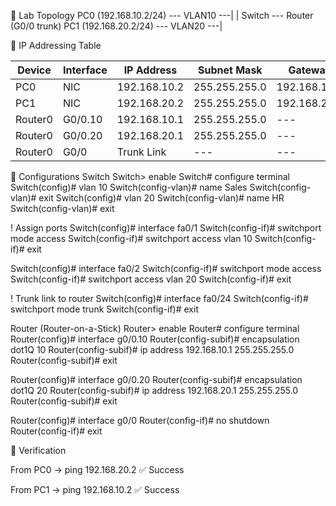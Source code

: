 🔹 Lab Topology
PC0 (192.168.10.2/24) --- VLAN10 ---|
                                    | Switch --- Router (G0/0 trunk)
PC1 (192.168.20.2/24) --- VLAN20 ---|

🔹 IP Addressing Table

| Device  | Interface | IP Address   | Subnet Mask   | Gateway      |
| ------- | --------- | ------------ | ------------- | ------------ |
| PC0     | NIC       | 192.168.10.2 | 255.255.255.0 | 192.168.10.1 |
| PC1     | NIC       | 192.168.20.2 | 255.255.255.0 | 192.168.20.1 |
| Router0 | G0/0.10   | 192.168.10.1 | 255.255.255.0 | ---          |
| Router0 | G0/0.20   | 192.168.20.1 | 255.255.255.0 | ---          |
| Router0 | G0/0      | Trunk Link   | ---           | ---          |


🔹 Configurations
Switch
Switch> enable
Switch# configure terminal
Switch(config)# vlan 10
Switch(config-vlan)# name Sales
Switch(config-vlan)# exit
Switch(config)# vlan 20
Switch(config-vlan)# name HR
Switch(config-vlan)# exit

! Assign ports
Switch(config)# interface fa0/1
Switch(config-if)# switchport mode access
Switch(config-if)# switchport access vlan 10
Switch(config-if)# exit

Switch(config)# interface fa0/2
Switch(config-if)# switchport mode access
Switch(config-if)# switchport access vlan 20
Switch(config-if)# exit

! Trunk link to router
Switch(config)# interface fa0/24
Switch(config-if)# switchport mode trunk
Switch(config-if)# exit

Router (Router-on-a-Stick)
Router> enable
Router# configure terminal
Router(config)# interface g0/0.10
Router(config-subif)# encapsulation dot1Q 10
Router(config-subif)# ip address 192.168.10.1 255.255.255.0
Router(config-subif)# exit

Router(config)# interface g0/0.20
Router(config-subif)# encapsulation dot1Q 20
Router(config-subif)# ip address 192.168.20.1 255.255.255.0
Router(config-subif)# exit

Router(config)# interface g0/0
Router(config-if)# no shutdown
Router(config-if)# exit

🔹 Verification

From PC0 → ping 192.168.20.2 ✅ Success

From PC1 → ping 192.168.10.2 ✅ Success
